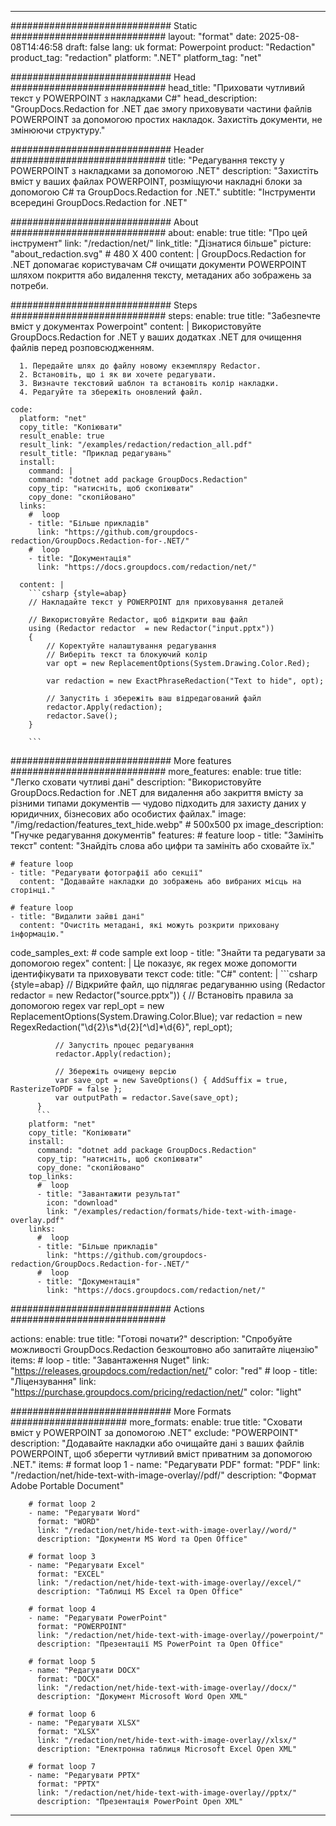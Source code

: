 
---
############################# Static ############################
layout: "format"
date:  2025-08-08T14:46:58
draft: false
lang: uk
format: Powerpoint
product: "Redaction"
product_tag: "redaction"
platform: ".NET"
platform_tag: "net"

############################# Head ############################
head_title: "Приховати чутливий текст у POWERPOINT з накладками C#"
head_description: "GroupDocs.Redaction for .NET дає змогу приховувати частини файлів POWERPOINT за допомогою простих накладок. Захистіть документи, не змінюючи структуру."

############################# Header ############################
title: "Редагування тексту у POWERPOINT з накладками за допомогою .NET" 
description: "Захистіть вміст у ваших файлах POWERPOINT, розміщуючи накладні блоки за допомогою C# та GroupDocs.Redaction for .NET."
subtitle: "Інструменти всередині GroupDocs.Redaction for .NET" 

############################# About ############################
about:
    enable: true
    title: "Про цей інструмент"
    link: "/redaction/net/"
    link_title: "Дізнатися більше"
    picture: "about_redaction.svg" # 480 X 400
    content: |
       GroupDocs.Redaction for .NET допомагає користувачам C# очищати документи POWERPOINT шляхом покриття або видалення тексту, метаданих або зображень за потреби.

############################# Steps ############################
steps:
    enable: true
    title: "Забезпечте вміст у документах Powerpoint"
    content: |
      Використовуйте GroupDocs.Redaction for .NET у ваших додатках .NET для очищення файлів перед розповсюдженням.
      
      1. Передайте шлях до файлу новому екземпляру Redactor.
      2. Встановіть, що і як ви хочете редагувати.
      3. Визначте текстовий шаблон та встановіть колір накладки.
      4. Редагуйте та збережіть оновлений файл.
   
    code:
      platform: "net"
      copy_title: "Копіювати"
      result_enable: true
      result_link: "/examples/redaction/redaction_all.pdf"
      result_title: "Приклад редагувань"
      install:
        command: |
        command: "dotnet add package GroupDocs.Redaction"
        copy_tip: "натисніть, щоб скопіювати"
        copy_done: "скопійовано"
      links:
        #  loop
        - title: "Більше прикладів"
          link: "https://github.com/groupdocs-redaction/GroupDocs.Redaction-for-.NET/"
        #  loop
        - title: "Документація"
          link: "https://docs.groupdocs.com/redaction/net/"
          
      content: |
        ```csharp {style=abap}
        // Накладайте текст у POWERPOINT для приховування деталей

        // Використовуйте Redactor, щоб відкрити ваш файл
        using (Redactor redactor  = new Redactor("input.pptx"))
        {
            // Коректуйте налаштування редагування
            // Виберіть текст та блокуючий колір
            var opt = new ReplacementOptions(System.Drawing.Color.Red);
            
            var redaction = new ExactPhraseRedaction("Text to hide", opt);

            // Запустіть і збережіть ваш відредагований файл
            redactor.Apply(redaction);
            redactor.Save();
        }
        
        ```            


############################# More features ############################
more_features:
  enable: true
  title: "Легко сховати чутливі дані"
  description: "Використовуйте GroupDocs.Redaction for .NET для видалення або закриття вмісту за різними типами документів — чудово підходить для захисту даних у юридичних, бізнесових або особистих файлах."
  image: "/img/redaction/features_text_hide.webp" # 500x500 px
  image_description: "Гнучке редагування документів"
  features:
    # feature loop
    - title: "Замініть текст"
      content: "Знайдіть слова або цифри та замініть або сховайте їх."

    # feature loop
    - title: "Редагувати фотографії або секції"
      content: "Додавайте накладки до зображень або вибраних місць на сторінці."

    # feature loop
    - title: "Видалити зайві дані"
      content: "Очистіть метадані, які можуть розкрити приховану інформацію."
      
  code_samples_ext:
    # code sample ext loop
    - title: "Знайти та редагувати за допомогою regex"
      content: |
        Це показує, як regex може допомогти ідентифікувати та приховувати текст
      code:
        title: "C#"
        content: |
          ```csharp {style=abap}
          //  Відкрийте файл, що підлягає редагуванню
          using (Redactor redactor  = new Redactor("source.pptx"))
          {
              // Встановіть правила за допомогою regex
              var repl_opt = new ReplacementOptions(System.Drawing.Color.Blue);
              var redaction = new RegexRedaction("\\d{2}\\s*\\d{2}[^\\d]*\\d{6}", repl_opt);

              // Запустіть процес редагування
              redactor.Apply(redaction);

              // Збережіть очищену версію
              var save_opt = new SaveOptions() { AddSuffix = true, RasterizeToPDF = false };
              var outputPath = redactor.Save(save_opt);
          }
          ```
        platform: "net"
        copy_title: "Копіювати"
        install:
          command: "dotnet add package GroupDocs.Redaction"
          copy_tip: "натисніть, щоб скопіювати"
          copy_done: "скопійовано"
        top_links:
          #  loop
          - title: "Завантажити результат"
            icon: "download"
            link: "/examples/redaction/formats/hide-text-with-image-overlay.pdf"
        links:
          #  loop
          - title: "Більше прикладів"
            link: "https://github.com/groupdocs-redaction/GroupDocs.Redaction-for-.NET/"
          #  loop
          - title: "Документація"
            link: "https://docs.groupdocs.com/redaction/net/"


############################# Actions ############################

actions:
  enable: true
  title: "Готові почати?"
  description: "Спробуйте можливості GroupDocs.Redaction безкоштовно або запитайте ліцензію"
  items:
    #  loop
    - title: "Завантаження Nuget"
      link: "https://releases.groupdocs.com/redaction/net/"
      color: "red"
        #  loop
    - title: "Ліцензування"
      link: "https://purchase.groupdocs.com/pricing/redaction/net/"
      color: "light"


############################# More Formats #####################
more_formats:
    enable: true
    title: "Сховати вміст у POWERPOINT за допомогою .NET"
    exclude: "POWERPOINT"
    description: "Додавайте накладки або очищайте дані з ваших файлів POWERPOINT, щоб зберегти чутливий вміст приватним за допомогою .NET."
    items: 
        # format loop 1
        - name: "Редагувати PDF"
          format: "PDF"
          link: "/redaction/net/hide-text-with-image-overlay//pdf/"
          description: "Формат Adobe Portable Document"

        # format loop 2
        - name: "Редагувати Word"
          format: "WORD"
          link: "/redaction/net/hide-text-with-image-overlay//word/"
          description: "Документи MS Word та Open Office"
          
        # format loop 3
        - name: "Редагувати Excel"
          format: "EXCEL"
          link: "/redaction/net/hide-text-with-image-overlay//excel/"
          description: "Таблиці MS Excel та Open Office"

        # format loop 4
        - name: "Редагувати PowerPoint"
          format: "POWERPOINT"
          link: "/redaction/net/hide-text-with-image-overlay//powerpoint/"
          description: "Презентації MS PowerPoint та Open Office"

        # format loop 5
        - name: "Редагувати DOCX"
          format: "DOCX"
          link: "/redaction/net/hide-text-with-image-overlay//docx/"
          description: "Документ Microsoft Word Open XML"
          
        # format loop 6
        - name: "Редагувати XLSX"
          format: "XLSX"
          link: "/redaction/net/hide-text-with-image-overlay//xlsx/"
          description: "Електронна таблиця Microsoft Excel Open XML"
          
        # format loop 7
        - name: "Редагувати PPTX"
          format: "PPTX"
          link: "/redaction/net/hide-text-with-image-overlay//pptx/"
          description: "Презентація PowerPoint Open XML"


---